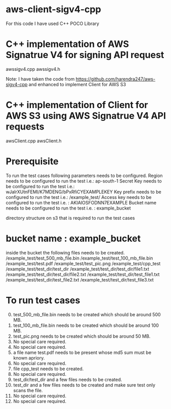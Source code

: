 # aws-client-sigv4-cpp
For this code I have used C++ POCO Library 

# C++ implementation of AWS Signatrue V4 for signing API request

awssigv4.cpp
awssigv4.h

Note: I have taken the code from https://github.com/harendra247/aws-sigv4-cpp and enhanced to implement Client for AWS S3

# C++ implementation of Client for AWS S3 using AWS Signatrue V4 API requests

awsClient.cpp
awsClient.h

# Prerequisite 
To run the test cases following parameters needs to be configured.
Region needs to be configured to run the test i.e.: ap-south-1
Secret Key needs to be configured to run the test i.e.: wJalrXUtnFEMI/K7MDENG/bPxRfiCYEXAMPLEKEY
Key prefix needs to be configured to run the test i.e.: /example_test/
Access key needs to be configured to run the test i.e. : AKIAIOSFODNN7EXAMPLE
Bucket name needs to be configured to run the test i.e. : example_bucket

directory structure on s3 that is required to run the test cases

# bucket name : example_bucket
inside the bucket the following files needs to be created.
/example_test/test_500_mb_file.bin
/example_test/test_100_mb_file.bin
/example_test/test.pdf
/example_test/test_pic.png
/example_test/cpp_test
/example_test/test_dir/test_dir
/example_test/test_dir/test_dir/file1.txt
/example_test/test_dir/test_dir/file2.txt
/example_test/test_dir/test_file1.txt
/example_test/test_dir/test_file2.txt
/example_test/test_dir/test_file3.txt

 # To run test cases

 0. test_500_mb_file.bin needs to be created which should be around 500 MB.
 1. test_100_mb_file.bin needs to be created which should be around 100 MB.
 2. test_pic.png needs to be created which should be around 50 MB.
 3. No special care required.
 4. No special care required.
 5. a file name test.pdf needs to be present whose md5 sum must be known apriory.
 6. No special care required.
 7. file cpp_test needs to be created.
 8. No special care required.
 9. test_dir/test_dir and a few files needs to be created.
 10. test_dir and a few files needs to be created and make sure test only scans the file.
 11. No special care required.
 12. No special care required.
